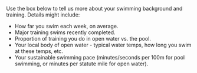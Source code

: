 Use the box below to tell us more about your swimming background and training. Details might include:

- How far you swim each week, on average.
- Major training swims recently completed.
- Proportion of training you do in open water vs. the pool.
- Your local body of open water - typical water temps, how long you swim at these temps, etc.
- Your sustainable swimming pace (minutes/seconds per 100m for pool swimming, or minutes per statute mile for open water).